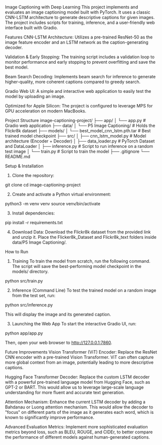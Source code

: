 Image Captioning with Deep Learning
This project implements and evaluates an image captioning model built with PyTorch. It uses a classic CNN-LSTM architecture to generate descriptive captions for given images. The project includes scripts for training, inference, and a user-friendly web interface built with Gradio.

Features
CNN-LSTM Architecture: Utilizes a pre-trained ResNet-50 as the image feature encoder and an LSTM network as the caption-generating decoder.

Validation & Early Stopping: The training script includes a validation loop to monitor performance and early stopping to prevent overfitting and save the best model.

Beam Search Decoding: Implements beam search for inference to generate higher-quality, more coherent captions compared to greedy search.

Gradio Web UI: A simple and interactive web application to easily test the model by uploading an image.

Optimized for Apple Silicon: The project is configured to leverage MPS for GPU acceleration on modern MacBooks.

Project Structure
image-captioning-project/
├── app/
│   └── app.py              # Gradio web application
├── data/
│   └── P5 Image Captioning/  # Holds the Flickr8k dataset
├── models/
│   └── best_model_cnn_lstm.pth.tar # Best trained model checkpoint
├── src/
│   ├── cnn_lstm_model.py     # Model architecture (Encoder + Decoder)
│   ├── data_loader.py        # PyTorch Dataset and DataLoader
│   ├── inference.py          # Script to run inference on a random test image
│   └── train.py              # Script to train the model
├── .gitignore
└── README.md

Setup & Installation
1. Clone the repository:

git clone <your-repository-url>
cd image-captioning-project

2. Create and activate a Python virtual environment:

python3 -m venv venv
source venv/bin/activate

3. Install dependencies:

pip install -r requirements.txt

4. Download Data:
Download the Flickr8k dataset from the provided link and unzip it. Place the Flicker8k_Dataset and Flickr8k_text folders inside data/P5 Image Captioning/.

How to Run
1. Training
To train the model from scratch, run the following command. The script will save the best-performing model checkpoint in the models/ directory.

python src/train.py

2. Inference (Command Line)
To test the trained model on a random image from the test set, run:

python src/inference.py

This will display the image and its generated caption.

3. Launching the Web App
To start the interactive Gradio UI, run:

python app/app.py

Then, open your web browser to http://127.0.0.1:7860.

Future Improvements
Vision Transformer (ViT) Encoder: Replace the ResNet CNN encoder with a pre-trained Vision Transformer. ViT can often capture more global context from an image, potentially leading to more descriptive captions.

Hugging Face Transformer Decoder: Replace the custom LSTM decoder with a powerful pre-trained language model from Hugging Face, such as GPT-2 or BART. This would allow us to leverage large-scale language understanding for more fluent and accurate text generation.

Attention Mechanism: Enhance the current LSTM decoder by adding a Bahdanau or Luong attention mechanism. This would allow the decoder to "focus" on different parts of the image as it generates each word, which is known to significantly improve performance.

Advanced Evaluation Metrics: Implement more sophisticated evaluation metrics beyond loss, such as BLEU, ROUGE, and CIDEr, to better compare the performance of different models against human-generated captions.
